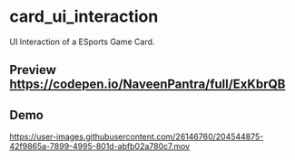 # card_ui_interaction
UI Interaction of a ESports Game Card.

## Preview  https://codepen.io/NaveenPantra/full/ExKbrQB


## Demo

https://user-images.githubusercontent.com/26146760/204544875-42f9865a-7899-4995-801d-abfb02a780c7.mov


